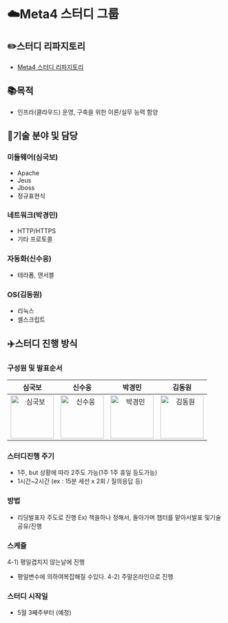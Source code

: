 # ☁️Meta4 스터디 그룹

## ✏️스터디 리파지토리
- [Meta4 스터디 리파지토리](https://github.com/met-4/study/tree/main)

## 📚목적
- 인프라(클라우드) 운영, 구축을 위한 이론/실무 능력 함양

## 🌟기술 분야 및 담당
### 미들웨어(심국보)
- Apache
- Jeus
- Jboss
- 정규표현식
 
### 네트워크(박경민)
- HTTP/HTTPS
- 기타 프로토콜
 
### 자동화(신수웅)
- 테라폼, 앤서블
 
### OS(김동원)
- 리눅스
- 셸스크립트
  
## ✈️스터디 진행 방식
### 구성원 및 발표순서
|심국보|신수웅|박경민|김동원|
|:---:|:---:|:---:|:---:|
|<img alt="심국보" src="https://avatars.githubusercontent.com/u/58167436?v=4" height="100" width="100">|<img alt="신수웅" src="https://avatars.githubusercontent.com/u/110591076?v=4" height="100" width="100">|<img alt="박경민" src="https://avatars.githubusercontent.com/u/58167436?v=4" height="100" width="100">|<img alt="김동원" src="https://avatars.githubusercontent.com/u/33149791?v=4" height="100" width="100">|
 
### 스터디진행 주기
- 1주, but 상황에 따라 2주도 가능(1주 1주 휴일 등도가능)
- 1시간~2시간 (ex : 15분 세션 x 2회 / 질의응답 등)
 
### 방법
- 리딩발표자 주도로 진행
Ex) 책을하나 정해서, 돌아가며 챕터를 맡아서발표 및기술 공유/진행
 
### 스케쥴
4-1) 평일겹치지 않는날에 진행
- 평일변수에 의하여복잡해질 수있다.
4-2) 주말온라인으로 진행
 
### 스터디 시작일
- 5월 3째주부터 (예정)
